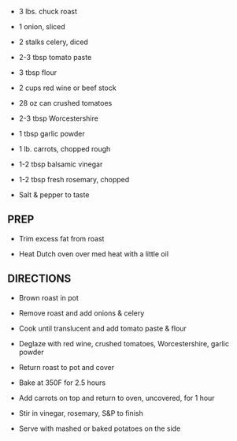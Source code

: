 - 3 lbs. chuck roast

- 1 onion, sliced

- 2 stalks celery, diced

- 2-3 tbsp tomato paste

- 3 tbsp flour

- 2 cups red wine or beef stock

- 28 oz can crushed tomatoes

- 2-3 tbsp Worcestershire

- 1 tbsp garlic powder

- 1 lb. carrots, chopped rough

- 1-2 tbsp balsamic vinegar

- 1-2 tbsp fresh rosemary, chopped

- Salt & pepper to taste

## PREP

- Trim excess fat from roast

- Heat Dutch oven over med heat with a little oil

## DIRECTIONS

- Brown roast in pot

- Remove roast and add onions & celery

- Cook until translucent and add tomato paste & flour

- Deglaze with red wine, crushed tomatoes, Worcestershire, garlic
    powder

- Return roast to pot and cover

- Bake at 350F for 2.5 hours

- Add carrots on top and return to oven, uncovered, for 1 hour

- Stir in vinegar, rosemary, S&P to finish

- Serve with mashed or baked potatoes on the side

